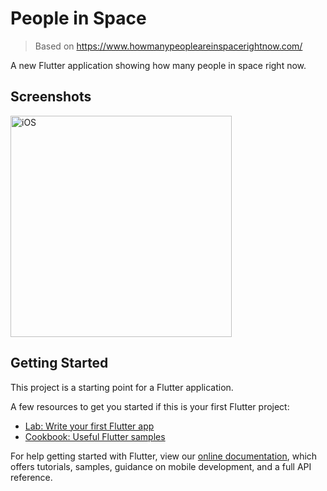 # People in Space

> Based on https://www.howmanypeopleareinspacerightnow.com/

A new Flutter application showing how many people in space right now.

## Screenshots

<img width="354" alt="iOS" src="https://user-images.githubusercontent.com/7933604/70700421-623c0800-1cd3-11ea-828d-641fb302235c.png">

## Getting Started

This project is a starting point for a Flutter application.

A few resources to get you started if this is your first Flutter project:

- [Lab: Write your first Flutter app](https://flutter.dev/docs/get-started/codelab)
- [Cookbook: Useful Flutter samples](https://flutter.dev/docs/cookbook)

For help getting started with Flutter, view our
[online documentation](https://flutter.dev/docs), which offers tutorials,
samples, guidance on mobile development, and a full API reference.
